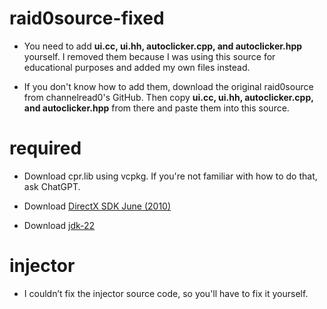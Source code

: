 # raid0source-fixed
- You need to add **ui.cc, ui.hh, autoclicker.cpp, and autoclicker.hpp** yourself. I removed them because I was using this source for educational purposes and added my own files instead.
  
- If you don't know how to add them, download the original raid0source from channelread0's GitHub. Then copy **ui.cc, ui.hh, autoclicker.cpp, and autoclicker.hpp** from there and paste them into this source.

# required
- Download cpr.lib using vcpkg. If you're not familiar with how to do that, ask ChatGPT.
  
- Download [DirectX SDK June (2010)](https://www.microsoft.com/en-us/download/details.aspx?id=6812)
  
- Download [jdk-22](https://www.oracle.com/java/technologies/javase/jdk22-archive-downloads.html)

# injector
- I couldn’t fix the injector source code, so you'll have to fix it yourself.
